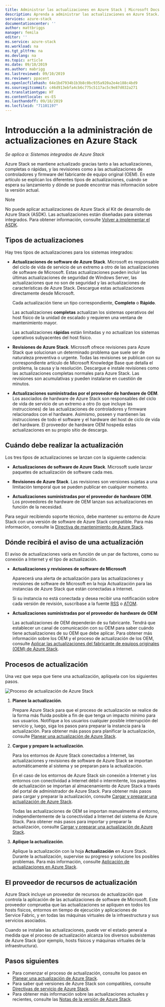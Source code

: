 ```yaml
---
title: Administrar las actualizaciones en Azure Stack | Microsoft Docs
description: Aprenda a administrar las actualizaciones en Azure Stack.
services: azure-stack
documentationcenter: ''
author: mattbriggs
manager: femila
editor: ''
ms.service: azure-stack
ms.workload: na
ms.tgt_pltfrm: na
ms.devlang: na
ms.topic: article
ms.date: 09/10/2019
ms.author: mabrigg
ms.lastreviewed: 09/10/2019
ms.reviewer: ppacent
ms.openlocfilehash: 64e1bd7934b1b3b8c0bc935a920a2e4e188c4bd9
ms.sourcegitcommit: c46d913ebfa4cb6c775c5117ac5c9e87d032a271
ms.translationtype: HT
ms.contentlocale: es-ES
ms.lasthandoff: 09/18/2019
ms.locfileid: "71101197"
---
```

# <a name="manage-updates-in-azure-stack-overview"></a>Introducción a la administración de actualizaciones en Azure Stack

*Se aplica a: Sistemas integrados de Azure Stack*

Azure Stack se mantiene actualizado gracias tanto a las actualizaciones, completas o rápidas, y las revisiones como a las actualizaciones de controladores y firmware del fabricante de equipo original (OEM). En este artículo se explican los diferentes tipos de actualizaciones, cuándo se espera su lanzamiento y dónde se puede encontrar más información sobre la versión actual.

> [!Note]  
> No puede aplicar actualizaciones de Azure Stack al Kit de desarrollo de Azure Stack (ASDK). Las actualizaciones están diseñadas para sistemas integrados. Para obtener información, consulte [Volver a implementar el ASDK](https://docs.microsoft.com/azure-stack/asdk/asdk-redeploy).

## <a name="update-package-types"></a>Tipos de actualizaciones

Hay tres tipos de actualizaciones para los sistemas integrados:

-   **Actualizaciones de software de Azure Stack**. Microsoft es responsable del ciclo de vida de servicio de un extremo a otro de las actualizaciones de software de Microsoft. Estas actualizaciones pueden incluir las últimas actualizaciones de seguridad de Windows Server, las actualizaciones que no son de seguridad y las actualizaciones de características de Azure Stack. Descargue estas actualizaciones directamente desde Microsoft.

    Cada actualización tiene un tipo correspondiente, **Completo** o **Rápido**. 
 
    Las actualizaciones **completas** actualizan los sistemas operativos del host físico de la unidad de escalado y requieren una ventana de mantenimiento mayor. 

    Las actualizaciones **rápidas** están limitadas y no actualizan los sistemas operativos subyacentes del host físico.

-   **Revisiones de Azure Stack**. Microsoft ofrece revisiones para Azure Stack que solucionan un determinado problema que suele ser de naturaleza preventiva o urgente. Todas las revisiones se publican con su correspondiente artículo de Microsoft Knowledge Base que detalla el problema, la causa y la resolución. Descargue e instale revisiones como las actualizaciones completas normales para Azure Stack. Las revisiones son acumulativas y pueden instalarse en cuestión de minutos.

-   **Actualizaciones suministradas por el proveedor de hardware de OEM**. Los asociados de hardware de Azure Stack son responsables del ciclo de vida de servicio de un extremo a otro (lo que incluye las instrucciones) de las actualizaciones de controladores y firmware relacionados con el hardware. Asimismo, poseen y mantienen las instrucciones de todo el software y el hardware del host de ciclo de vida del hardware. El proveedor de hardware OEM hospeda estas actualizaciones en su propio sitio de descarga.

## <a name="when-to-update"></a>Cuándo debe realizar la actualización

Los tres tipos de actualizaciones se lanzan con la siguiente cadencia:

-   **Actualizaciones de software de Azure Stack**. Microsoft suele lanzar paquetes de actualización de software cada mes.

-   **Revisiones de Azure Stack**. Las revisiones son versiones sujetas a una limitación temporal que se pueden publicar en cualquier momento.

-   **Actualizaciones suministradas por el proveedor de hardware OEM**. Los proveedores de hardware de OEM lanzan sus actualizaciones en función de la necesidad.

Para seguir recibiendo soporte técnico, debe mantener su entorno de Azure Stack con una versión de software de Azure Stack compatible. Para más información, consulte la [Directiva de mantenimiento de Azure Stack](azure-stack-update-servicing-policy.md).

## <a name="where-to-get-notice-of-an-update"></a>Dónde recibirá el aviso de una actualización

El aviso de actualizaciones varía en función de un par de factores, como su conexión a Internet y el tipo de actualización.

- **Actualizaciones y revisiones de software de Microsoft** 

    Aparecerá una alerta de actualización para las actualizaciones y revisiones de software de Microsoft en la hoja Actualización para las instancias de Azure Stack que están conectadas a Internet.

    Si su instancia no está conectada y desea recibir una notificación sobre cada versión de revisión, suscríbase a la fuente [RSS](https://support.microsoft.com/app/content/api/content/feeds/sap/en-us/32d322a8-acae-202d-e9a9-7371dccf381b/rss) o [ATOM](https://support.microsoft.com/app/content/api/content/feeds/sap/en-us/32d322a8-acae-202d-e9a9-7371dccf381b/atom).

- **Actualizaciones suministradas por el proveedor de hardware de OEM**

    Las actualizaciones de OEM dependerán de su fabricante. Tendrá que establecer un canal de comunicación con su OEM para saber cuándo tiene actualizaciones de su OEM que debe aplicar. Para obtener más información sobre los OEM y el proceso de actualización de los OEM, consulte [Aplicar las actualizaciones del fabricante de equipos originales (OEM) de Azure Stack](azure-stack-update-oem.md).

## <a name="update-processes"></a>Procesos de actualización

Una vez que sepa que tiene una actualización, aplíquela con los siguientes pasos.

![Proceso de actualización de Azure Stack](./media/azure-stack-updates/azure-stack-update-process.png)

1. **Planee la actualización**.

    Prepare Azure Stack para que el proceso de actualización se realice de la forma más fluida posible a fin de que tenga un impacto mínimo para sus usuarios. Notifique a los usuarios cualquier posible interrupción del servicio y, luego, siga los pasos para preparar la instancia para la actualización. Para obtener más pasos para planificar la actualización, consulte [Planear una actualización de Azure Stack](azure-stack-update-plan.md).

2. **Cargue y prepare la actualización**.

    Para los entornos de Azure Stack conectados a Internet, las actualizaciones y revisiones de software de Azure Stack se importan automáticamente al sistema y se preparan para la actualización.

    En el caso de los entornos de Azure Stack sin conexión a Internet y los entornos con conectividad a Internet débil o intermitente, los paquetes de actualización se importan al almacenamiento de Azure Stack a través del portal de administrador de Azure Stack. Para obtener más pasos para cargar y preparar la actualización, consulte [Cargar y preparar una actualización de Azure Stack](azure-stack-update-prepare-package.md).

    Todas las actualizaciones de OEM se importan manualmente al entorno, independientemente de la conectividad a Internet del sistema de Azure Stack. Para obtener más pasos para importar y preparar la actualización, consulte [Cargar y preparar una actualización de Azure Stack](azure-stack-update-prepare-package.md).

3. **Aplique la actualización**.

    Aplique la actualización con la hoja **Actualización** en Azure Stack. Durante la actualización, supervise su progreso y solucione los posibles problemas. Para más información, consulte [Aplicación de actualizaciones en Azure Stack](azure-stack-apply-updates.md).

## <a name="the-update-resource-provider"></a>El proveedor de recursos de actualización

Azure Stack incluye un proveedor de recursos de actualización que controla la aplicación de las actualizaciones de software de Microsoft. Este proveedor comprueba que las actualizaciones se apliquen en todos los hosts físicos, entornos en tiempo de ejecución y aplicaciones de Service Fabric, y en todas las máquinas virtuales de la infraestructura y sus servicios asociados.

Cuando se instalan las actualizaciones, puede ver el estado general a medida que el proceso de actualización alcanza los diversos subsistemas de Azure Stack (por ejemplo, hosts físicos y máquinas virtuales de la infraestructura).

## <a name="next-steps"></a>Pasos siguientes

- Para comenzar el proceso de actualización, consulte los pasos en [Planear una actualización de Azure Stack](azure-stack-update-plan.md).
- Para saber qué versiones de Azure Stack son compatibles, consulte [Directivas de servicio de Azure Stack](azure-stack-servicing-policy.md).  
- Para obtener más información sobre las actualizaciones actuales y recientes, consulte las [Notas de la versión de Azure Stack](release-notes.md).
